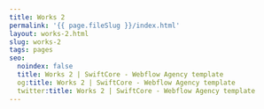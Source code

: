 ```yaml
---
title: Works 2
permalink: '{{ page.fileSlug }}/index.html'
layout: works-2.html
slug: works-2
tags: pages
seo:
  noindex: false
  title: Works 2 | SwiftCore - Webflow Agency template
  og:title: Works 2 | SwiftCore - Webflow Agency template
  twitter:title: Works 2 | SwiftCore - Webflow Agency template
---
```



